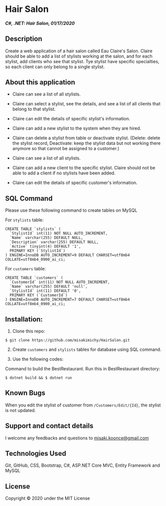 # Hair Salon

#### _C#, .NET: Hair Salon, 01/17/2020_

## Description
Create a web application of a hair salon called Eau Claire's Salon. Claire should be able to add a list of stylists working at the salon, and for each stylist, add clients who see that stylist. Tye stylist have specific specialties, so each client can only belong to a single stylist.

## About this application
- Claire can see a list of all stylists.

- Claire can select a stylist, see the details, and see a list of all clients that belong to that stylist.

- Claire can edit the details of specific stylist's information.

- Claire can add a new stylist to the system when they are hired.

- Claire can delete a stylist from table or deactivate stylist. (Delete: delete the stylist record, Deactivate: keep the stylist data but not working there anymore so that cannot be assigned to a customer.)

- Claire can see a list of all stylists.

- Claire can add a new client to the specific stylist. Claire should not be able to add a client if no stylists have been added.

- Claire can edit the details of specific customer's information.


## SQL Command
Please use these following command to create tables on MySQL


For `stylists` table:
```
CREATE TABLE `stylists` (
  `StylistId` int(11) NOT NULL AUTO_INCREMENT,
  `Name` varchar(255) DEFAULT NULL,
  `Description` varchar(255) DEFAULT NULL,
  `Active` tinyint(4) DEFAULT '1',
  PRIMARY KEY (`StylistId`)
) ENGINE=InnoDB AUTO_INCREMENT=9 DEFAULT CHARSET=utf8mb4 COLLATE=utf8mb4_0900_ai_ci;

```

For `customers` table:
```
CREATE TABLE `customers` (
  `CustomerId` int(11) NOT NULL AUTO_INCREMENT,
  `Name` varchar(255) DEFAULT 'null',
  `StylistId` int(11) DEFAULT '0',
  PRIMARY KEY (`CustomerId`)
) ENGINE=InnoDB AUTO_INCREMENT=7 DEFAULT CHARSET=utf8mb4 COLLATE=utf8mb4_0900_ai_ci;

```

## Installation:
1. Clone this repo:
```
$ git clone https://github.com/misakimichy/HairSalon.git
```

2. Create `customers` and `stylists` tables for database using SQL command. 


3. Use the following codes:

Command to build the BestRestaurant. Run this in BestRestaurant directory:
```
$ dotnet build && $ dotnet run
```


## Known Bugs
When you edit the stylist of customer from `/Customers/Edit/{Id}`, the stylist is not updated.

## Support and contact details
I welcome any feedbacks and questions to misaki.koonce@gmail.com

## Technologies Used
Git, GitHub, CSS, Bootstrap, C#, ASP.NET Core MVC, Entity Framework and MySQL

## License
Copyright © 2020 under the MIT License
